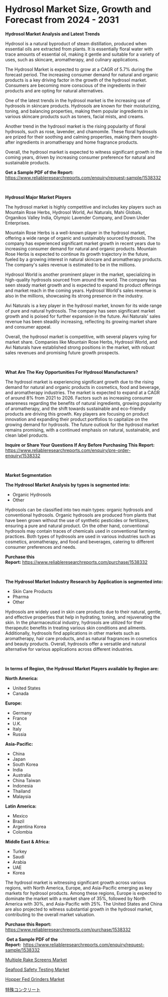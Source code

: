 <p><h1>Hydrosol Market Size, Growth and Forecast from 2024 - 2031</h1></p><p><strong>Hydrosol Market Analysis and Latest Trends</strong></p>
<p><p>Hydrosol is a natural byproduct of steam distillation, produced when essential oils are extracted from plants. It is essentially floral water with trace amounts of essential oil, making it gentle and suitable for a variety of uses, such as skincare, aromatherapy, and culinary applications.</p><p>The Hydrosol Market is expected to grow at a CAGR of 5.7% during the forecast period. The increasing consumer demand for natural and organic products is a key driving factor in the growth of the hydrosol market. Consumers are becoming more conscious of the ingredients in their products and are opting for natural alternatives.</p><p>One of the latest trends in the hydrosol market is the increasing use of hydrosols in skincare products. Hydrosols are known for their moisturizing, toning, and balancing properties, making them popular ingredients in various skincare products such as toners, facial mists, and creams.</p><p>Another trend in the hydrosol market is the rising popularity of floral hydrosols, such as rose, lavender, and chamomile. These floral hydrosols are prized for their soothing and calming properties, making them sought-after ingredients in aromatherapy and home fragrance products.</p><p>Overall, the hydrosol market is expected to witness significant growth in the coming years, driven by increasing consumer preference for natural and sustainable products.</p></p>
<p><strong>Get a Sample PDF of the Report:&nbsp;</strong> <a href="https://www.reliableresearchreports.com/enquiry/request-sample/1538332">https://www.reliableresearchreports.com/enquiry/request-sample/1538332</a></p>
<p>&nbsp;</p>
<p><strong>Hydrosol Major Market Players</strong></p>
<p><p>The hydrosol market is highly competitive and includes key players such as Mountain Rose Herbs, Hydrosol World, Avi Naturals, Mahi Globals, Organikos Valley India, Olympic Lavender Company, and Down Under Enterprises.</p><p>Mountain Rose Herbs is a well-known player in the hydrosol market, offering a wide range of organic and sustainably sourced hydrosols. The company has experienced significant market growth in recent years due to increasing consumer demand for natural and organic products. Mountain Rose Herbs is expected to continue its growth trajectory in the future, fueled by a growing interest in natural skincare and aromatherapy products. The company's sales revenue is estimated to be in the millions.</p><p>Hydrosol World is another prominent player in the market, specializing in high-quality hydrosols sourced from around the world. The company has seen steady market growth and is expected to expand its product offerings and market reach in the coming years. Hydrosol World's sales revenue is also in the millions, showcasing its strong presence in the industry.</p><p>Avi Naturals is a key player in the hydrosol market, known for its wide range of pure and natural hydrosols. The company has seen significant market growth and is poised for further expansion in the future. Avi Naturals' sales revenue has been steadily increasing, reflecting its growing market share and consumer appeal.</p><p>Overall, the hydrosol market is competitive, with several players vying for market share. Companies like Mountain Rose Herbs, Hydrosol World, and Avi Naturals have established strong positions in the market, with robust sales revenues and promising future growth prospects.</p></p>
<p>&nbsp;</p>
<p><strong>What Are The Key Opportunities For Hydrosol Manufacturers?</strong></p>
<p><p>The hydrosol market is experiencing significant growth due to the rising demand for natural and organic products in cosmetics, food and beverage, and aromatherapy industries. The market is expected to expand at a CAGR of around 8% from 2021 to 2026. Factors such as increasing consumer awareness regarding the benefits of natural ingredients, growing popularity of aromatherapy, and the shift towards sustainable and eco-friendly products are driving this growth. Key players are focusing on product innovation and expanding their product portfolios to capitalize on the growing demand for hydrosols. The future outlook for the hydrosol market remains promising, with a continued emphasis on natural, sustainable, and clean label products.</p></p>
<p><strong>Inquire or Share Your Questions If Any Before Purchasing This Report:</strong> <a href="https://www.reliableresearchreports.com/enquiry/pre-order-enquiry/1538332">https://www.reliableresearchreports.com/enquiry/pre-order-enquiry/1538332</a></p>
<p>&nbsp;</p>
<p><strong>Market Segmentation</strong></p>
<p><strong>The Hydrosol Market Analysis by types is segmented into:</strong></p>
<p><ul><li>Organic Hydrosols</li><li>Other</li></ul></p>
<p><p>Hydrosols can be classified into two main types: organic hydrosols and conventional hydrosols. Organic hydrosols are produced from plants that have been grown without the use of synthetic pesticides or fertilizers, ensuring a pure and natural product. On the other hand, conventional hydrosols may contain traces of chemicals used in conventional farming practices. Both types of hydrosols are used in various industries such as cosmetics, aromatherapy, and food and beverages, catering to different consumer preferences and needs.</p></p>
<p><strong>Purchase this Report:&nbsp;</strong><a href="https://www.reliableresearchreports.com/purchase/1538332">https://www.reliableresearchreports.com/purchase/1538332</a></p>
<p>&nbsp;</p>
<p><strong>The Hydrosol Market Industry Research by Application is segmented into:</strong></p>
<p><ul><li>Skin Care Products</li><li>Pharma</li><li>Other</li></ul></p>
<p><p>Hydrosols are widely used in skin care products due to their natural, gentle, and effective properties that help in hydrating, toning, and rejuvenating the skin. In the pharmaceutical industry, hydrosols are utilized for their therapeutic benefits in treating various skin conditions and ailments. Additionally, hydrosols find applications in other markets such as aromatherapy, hair care products, and as natural fragrances in cosmetics and beauty products. Overall, hydrosols offer a versatile and natural alternative for various applications across different industries.</p></p>
<p>&nbsp;</p>
<p><strong>In terms of Region, the Hydrosol Market Players available by Region are:</strong></p>
<p>
    <p> <strong> North America: </strong>
        <ul>
            <li>United States</li>
            <li>Canada</li>
        </ul>
        </p> 
    <p> <strong> Europe: </strong>
        <ul>
            <li>Germany</li>
            <li>France</li>
            <li>U.K.</li>
            <li>Italy</li>
            <li>Russia</li>
        </ul>
        </p> 
    <p> <strong> Asia-Pacific: </strong>
        <ul>
            <li>China</li>
            <li>Japan</li>
            <li>South Korea</li>
            <li>India</li>
            <li>Australia</li>
            <li>China Taiwan</li>
            <li>Indonesia</li>
            <li>Thailand</li>
            <li>Malaysia</li>
        </ul>
        </p> 
    <p> <strong> Latin America: </strong>
        <ul>
            <li>Mexico</li>
            <li>Brazil</li>
            <li>Argentina Korea</li>
            <li>Colombia</li>
        </ul>
        </p> 
    <p> <strong> Middle East & Africa: </strong>
        <ul>
            <li>Turkey</li>
            <li>Saudi</li>
            <li>Arabia</li>
            <li>UAE</li>
            <li>Korea</li>
        </ul>
    </p>
    </p>
<p><p>The hydrosol market is witnessing significant growth across various regions, with North America, Europe, and Asia-Pacific emerging as key markets for hydrosol products. Among these regions, Europe is expected to dominate the market with a market share of 35%, followed by North America with 30%, and Asia-Pacific with 25%. The United States and China are also projected to witness substantial growth in the hydrosol market, contributing to the overall market valuation.</p></p>
<p><strong>Purchase this Report: </strong><a href="https://www.reliableresearchreports.com/purchase/1538332">https://www.reliableresearchreports.com/purchase/1538332</a></p>
<p>&nbsp;<strong>Get a Sample PDF of the Report:&nbsp;&nbsp;</strong><a href="https://www.reliableresearchreports.com/enquiry/request-sample/1538332">https://www.reliableresearchreports.com/enquiry/request-sample/1538332</a></p>
<p><strong></strong></p>
<p><p><a href="https://view.publitas.com/reportprime-1/multiple-rake-screens-market-size-and-examines-its-market-scope-with-a-primary-focus-on-growth-opportunities-and-forecasted-trends-spanning-from-2024-to-2031/">Multiple Rake Screens Market</a></p><p><a href="https://military-diascia-e68.notion.site/Seafood-Safety-Testing-Market-Research-Report-Provides-thorough-Industry-Overview-which-offers-an-I-a6dde9b48bcb4ac796eac923149472fc">Seafood Safety Testing Market</a></p><p><a href="https://view.publitas.com/reportprime-1/hopper-fed-grinders-market-research-report-reveals-the-latest-trends-and-opportunities-of-this-market-for-period-from-2024-2031/">Hopper Fed Grinders Market</a></p><p><a href="https://github.com/oqxogxyvqe90775/Market-Research-Report-List-1/blob/main/4193075191967.md">特殊コンクリート</a></p></p>